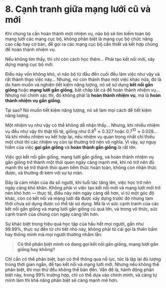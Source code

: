 # 8. Cạnh tranh giữa mạng lưới cũ và mới

Khi chúng ta cần hoàn thành một nhiệm vụ, não bộ sẽ tìm kiếm toàn bộ mạng lưới các mạng cục bộ, không phân biệt là mạng cục bộ chức năng cao cấp hay cơ bản, để gọi ra các mạng cục bộ cần thiết và kết hợp chúng để hoàn thành nhiệm vụ.

Nếu không tìm thấy, thì chỉ còn cách học thêm… Phải tạo kết nối mới, xây dựng mạng cục bộ mới.

Điều này vốn không khó, vì não bộ từ đầu đến cuối đều làm việc như vậy và rất thành thạo việc này... Nhưng, nó còn thành thạo một việc khác nữa, đó là do ham muốn và nghiện tiết kiệm năng lượng, nó sẽ sử dụng **kết nối gần giống** hoặc **mạng lưới gần giống**, bất chấp tất cả để hoàn thành nhiệm vụ... Nhưng nói chính xác thì, đó không phải là **hoàn thành nhiệm vụ**, mà là **hoàn thành nhiệm vụ gần giống**.

Tại sao? Nó muốn tiết kiệm năng lượng, nó sẽ làm mọi cách để tiết kiệm năng lượng.

Một nhiệm vụ như vậy có thể không dễ nhận thấy... Nhưng, khi nhiều nhiệm vụ đều như vậy thì thật tồi tệ, giống như $0.8^5 \approx 0.327$ hoặc $0.7^{10} \approx 0.028$... Và khi nhiều nhiệm vụ kết hợp lại, nếu nhiệm vụ quan trọng nhất chỉ thiếu một chút thì các nhiệm vụ còn lại thường trở nên vô nghĩa. Vì vậy, sự nguy hiểm của việc **gọi gần giống** và **hoàn thành gần giống** là rất lớn.

Việc gọi kết nối gần giống, mạng lưới gần giống, và hoàn thành nhiệm vụ gần giống trở thành một thói quen ngày càng mạnh mẽ, khi nó trở nên đủ mạnh thì sẽ trở thành thói quen tiềm thức hoàn toàn, không còn nhận thức được, và thường đi kèm với sự tự mãn.

Đây là cảm nhận của đa số người, khi tuổi tác tăng lên, việc học trở nên ngày càng khó khăn. Không phải vì việc tạo kết nối mới và mạng lưới mới trở nên khó hơn — thực tế, điều này nên ngày càng dễ hơn, vì từ một góc độ khác, còn có kết nối và mạng lưới đã được xây dựng trước đó nhưng tạm thời chưa sử dụng được có thể tái sử dụng. Mà là vì sức cạnh tranh của các kết nối gần giống và mạng lưới gần giống cũ quá lớn, và trong vô thức, sức cạnh tranh của chúng còn ngày càng lớn hơn.

Sự khác biệt trong hiệu quả học tập của hầu hết mọi người, gần như 99.99%, thực sự đến từ chi tiết nhỏ này, không phải từ cái gọi là thiên bẩm hay thông minh mà mọi người thường nhầm lẫn:

> **Có thể phân biệt mình có đang gọi kết nối gần giống, mạng lưới gần giống hay không?**

Chỉ cần có thể phân biệt, bạn có thể thông qua nỗ lực, tức là lặp lại đủ lượng trong thời gian ngắn, để tạo kết nối và mạng lưới mới. Nhưng nếu không thể phân biệt, thì mọi thứ đều không thể bàn đến. Vấn đề là, hành động phân biệt này, trong 99% trường hợp, chỉ có thể dựa vào chính mình, và càng tự mình làm thì khả năng phân biệt sẽ càng mạnh mẽ hơn.
